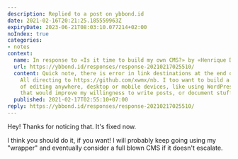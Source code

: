 ```yaml
---
description: Replied to a post on ybbond.id
date: 2021-02-16T20:21:25.185559963Z
expiryDate: 2023-06-21T08:03:10.077214+02:00
noIndex: true
categories:
- notes
context:
  name: In response to «Is it time to build my own CMS?» by «Henrique Dias»
  url: https://ybbond.id/responses/response-20210217025510/
  content: Quick note, there is error in link destinations at the end of the post.
    All directing to https://github.com/xwmx/nb. I too want to build a CMS! The convenience
    of editing anywhere, desktop or mobile devices, like using WordPress… I think
    that would improve my willingness to write posts, or document stuffs.
  published: 2021-02-17T02:55:10+07:00
reply: https://ybbond.id/responses/response-20210217025510/
---
```


Hey! Thanks for noticing that. It's fixed now.

I think you should do it, if you want! I will probably keep going using my "wrapper" and eventually consider a full blown CMS if it doesn't escalate.
